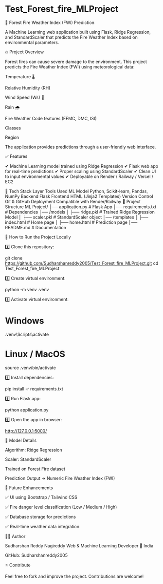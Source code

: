 ﻿# Test_Forest_fire_MLProject
📌 Forest Fire Weather Index (FWI) Prediction

A Machine Learning web application built using Flask, Ridge Regression, and StandardScaler that predicts the Fire Weather Index based on environmental parameters.

🔥 Project Overview

Forest fires can cause severe damage to the environment. This project predicts the Fire Weather Index (FWI) using meteorological data:

Temperature 🌡

Relative Humidity (RH)

Wind Speed (Ws) 💨

Rain 🌧

Fire Weather Code features (FFMC, DMC, ISI)

Classes

Region

The application provides predictions through a user-friendly web interface.

✅ Features

✔ Machine Learning model trained using Ridge Regression
✔ Flask web app for real-time predictions
✔ Proper scaling using StandardScaler
✔ Clean UI to input environmental values
✔ Deployable on Render / Railway / Vercel / EC2

🧠 Tech Stack
Layer	Tools Used
ML Model	Python, Scikit-learn, Pandas, NumPy
Backend	Flask
Frontend	HTML (Jinja2 Templates)
Version Control	Git & GitHub
Deployment	Compatible with Render/Railway
📁 Project Structure
ML Project/
│── application.py          # Flask App
│── requirements.txt        # Dependencies
│── /models
│     ├── ridge.pkl         # Trained Ridge Regression Model
│     ├── scaler.pkl        # StandardScaler object
│── /templates
│     ├── index.html        # Home page
│     ├── home.html         # Prediction page
│── README.md               # Documentation

🚀 How to Run the Project Locally

1️⃣ Clone this repository:

git clone https://github.com/Sudharshanreddy2005/Test_Forest_fire_MLProject.git
cd Test_Forest_fire_MLProject


2️⃣ Create virtual environment:

python -m venv .venv


3️⃣ Activate virtual environment:

# Windows
.venv\Scripts\activate

# Linux / MacOS
source .venv/bin/activate


4️⃣ Install dependencies:

pip install -r requirements.txt


5️⃣ Run Flask app:

python application.py


6️⃣ Open the app in browser:

http://127.0.0.1:5000/

🧪 Model Details

Algorithm: Ridge Regression

Scaler: StandardScaler

Trained on Forest Fire dataset

Prediction Output → Numeric Fire Weather Index (FWI)

📌 Future Enhancements

✅ UI using Bootstrap / Tailwind CSS

✅ Fire danger level classification (Low / Medium / High)

✅ Database storage for predictions

✅ Real-time weather data integration

👨‍💻 Author

Sudharshan Reddy Nagireddy
Web & Machine Learning Developer
📍 India

GitHub: Sudharshanreddy2005

⭐ Contribute

Feel free to fork and improve the project. Contributions are welcome!
